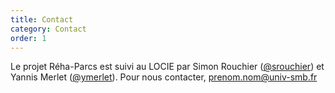 ```yaml
---
title: Contact
category: Contact
order: 1
---
```


Le projet Réha-Parcs est suivi au LOCIE par Simon Rouchier ([@srouchier](https://github.com/srouchier)) et Yannis Merlet ([@ymerlet](https://github.com/ymerlet)). Pour nous contacter, prenom.nom@univ-smb.fr

